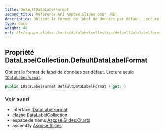```yaml
---
title: DefaultDataLabelFormat
second_title: Référence API Aspose.Slides pour .NET
description: Obtient le format de label de données par défaut. Lecture seule IDataLabelFormataspose.slides.charts/idatalabelformat.
type: docs
weight: 40
url: /fr/aspose.slides.charts/datalabelcollection/defaultdatalabelformat/
---
```


## Propriété DataLabelCollection.DefaultDataLabelFormat

Obtient le format de label de données par défaut. Lecture seule [`IDataLabelFormat`](../../idatalabelformat).

```csharp
public IDataLabelFormat DefaultDataLabelFormat { get; }
```

### Voir aussi

* interface [IDataLabelFormat](../../idatalabelformat)
* classe [DataLabelCollection](../../datalabelcollection)
* espace de noms [Aspose.Slides.Charts](../../datalabelcollection)
* assembly [Aspose.Slides](../../../)

<!-- NE PAS ÉDITER : généré par xmldocmd pour Aspose.Slides.dll -->